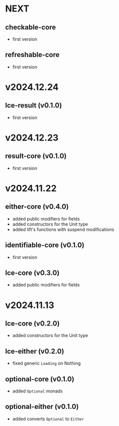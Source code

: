 # NEXT
## checkable-core
- first version
## refreshable-core
- first version

# v2024.12.24
## lce-result (v0.1.0)
- first version

# v2024.12.23
## result-core (v0.1.0)
- first version

# v2024.11.22
## either-core (v0.4.0)
- added public modifiers for fields
- added constructors for the Unit type
- added lift's functions with suspend modifications
## identifiable-core (v0.1.0)
- first version
## lce-core (v0.3.0)
- added public modifiers for fields

# v2024.11.13
## lce-core (v0.2.0)
- added constructors for the Unit type
## lce-either (v0.2.0)
- fixed generic `Loading` on Nothing
## optional-core (v0.1.0)
- added `Optional` monads
## optional-either (v0.1.0)
- added converts `Optional` to `Either`
